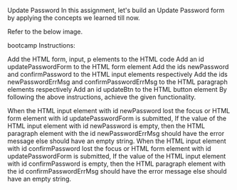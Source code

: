 Update Password
In this assignment, let's build an Update Password form by applying the concepts we learned till now.

Refer to the below image.

bootcamp
Instructions:

Add the HTML form, input, p elements to the HTML code
Add an id updatePasswordForm to the HTML form element
Add the ids newPassword and confirmPassword to the HTML input elements respectively
Add the ids newPasswordErrMsg and confirmPasswordErrMsg to the HTML paragraph elements respectively
Add an id updateBtn to the HTML button element
By following the above instructions, achieve the given functionality.

When the HTML input element with id newPassword lost the focus or HTML form element with id updatePasswordForm is submitted,
If the value of the HTML input element with id newPassword is empty, then the HTML paragraph element with the id newPasswordErrMsg should have the error message else should have an empty string.
When the HTML input element with id confirmPassword lost the focus or HTML form element with id updatePasswordForm is submitted,
If the value of the HTML input element with id confirmPassword is empty, then the HTML paragraph element with the id confirmPasswordErrMsg should have the error message else should have an empty string.
